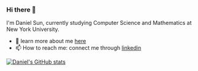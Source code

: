 ### Hi there 👋
I'm Daniel Sun, currently studying Computer Science and Mathematics at New York University. 
- 👤 learn more about me [here](https://daniels511.github.io/)
- 📫 How to reach me: connect me through [linkedin](https://www.linkedin.com/in/mingqian-daniel-sun-20020511/)


[![Daniel's GitHub stats](https://github-readme-stats-sigma-five.vercel.app/api?username=DanielS511&count_private=true)](https://github.com/anuraghazra/github-readme-stats)
<!-- [![Top Langs](https://github-readme-stats.vercel.app/api/top-langs/?username=DanielS511)](https://github.com/anuraghazra/github-readme-stats) -->
<!--
**DanielS511/DanielS511** is a ✨ _special_ ✨ repository because its `README.md` (this file) appears on your GitHub profile.

Here are some ideas to get you started:

- 🔭 I’m currently working on ...
- 🌱 I’m currently learning ...
- 👯 I’m looking to collaborate on ...
- 🤔 I’m looking for help with ...
- 💬 Ask me about ...
- 📫 How to reach me: ...
- 😄 Pronouns: ...
- ⚡ Fun fact: ...
-->
